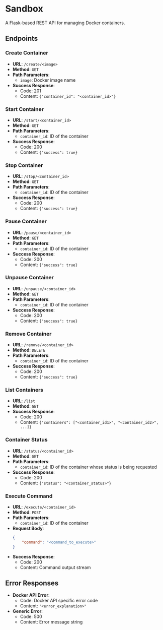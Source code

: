 # Sandbox

A Flask-based REST API for managing Docker containers.

## Endpoints

### Create Container
- **URL**: `/create/<image>`
- **Method**: `GET`
- **Path Parameters**: 
    - `image`: Docker image name
- **Success Response**: 
    - Code: 201
    - Content: `{"container_id": "<container_id>"}`

### Start Container
- **URL**: `/start/<container_id>`
- **Method**: `GET`
- **Path Parameters**:
    - `container_id`: ID of the container
- **Success Response**:
    - Code: 200
    - Content: `{"success": true}`

### Stop Container
- **URL**: `/stop/<container_id>`
- **Method**: `GET`
- **Path Parameters**:
    - `container_id`: ID of the container
- **Success Response**:
    - Code: 200
    - Content: `{"success": true}`

### Pause Container
- **URL**: `/pause/<container_id>`
- **Method**: `GET`
- **Path Parameters**:
    - `container_id`: ID of the container
- **Success Response**:
    - Code: 200
    - Content: `{"success": true}`

### Unpause Container
- **URL**: `/unpause/<container_id>`
- **Method**: `GET`
- **Path Parameters**:
    - `container_id`: ID of the container
- **Success Response**:
    - Code: 200
    - Content: `{"success": true}`

### Remove Container
- **URL**: `/remove/<container_id>`
- **Method**: `DELETE`
- **Path Parameters**:
    - `container_id`: ID of the container
- **Success Response**:
    - Code: 200
    - Content: `{"success": true}`

### List Containers
- **URL**: `/list`
- **Method**: `GET`
- **Success Response**:
    - Code: 200
    - Content: `{"containers": ["<container_id1>", "<container_id2>", ...]}`

### Container Status
- **URL**: `/status/<container_id>`
- **Method**: `GET`
- **Path Parameters**:
    - `container_id`: ID of the container whose status is being requested
- **Success Response**:
    - Code: 200
    - Content: `{"status": "<container_status>"}`

### Execute Command
- **URL**: `/execute/<container_id>`
- **Method**: `POST`
- **Path Parameters**:
    - `container_id`: ID of the container
- **Request Body**:
    ```json
    {
        "command": "<command_to_execute>"
    }
    ```
- **Success Response**:
    - Code: 200
    - Content: Command output stream

## Error Responses
- **Docker API Error**:
    - Code: Docker API specific error code
    - Content: `"<error_explanation>"`
- **Generic Error**:
    - Code: 500
    - Content: Error message string

